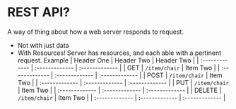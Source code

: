 # REST API?

A way of thing about how a web server responds to request.
* Not with just data
* With Resources!
Server has resources, and each able with a pertinent request.
Example
| Header One     | Header Two     | Header Two     |
| :------------- | :------------- | :------------- |
| GET            | `/item/chair`  | Item Two       |
| :------------- | :------------- | :------------- |
| POST           | `/item/chair`  | Item Two       |
| :------------- | :------------- | :------------- |
| PUT            | `/item/chair`  | Item Two       |
| :------------- | :------------- | :------------- |
| DELETE         | `/item/chair`  | Item Two       |
| :------------- | :------------- | :------------- |
